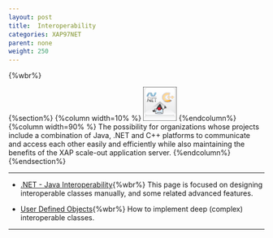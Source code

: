 ```yaml
---
layout: post
title:  Interoperability
categories: XAP97NET
parent: none
weight: 250
---
```


{%wbr%}

{%section%}
{%column width=10% %}
![apis.png](/attachment_files/subject/apis.png)
{%endcolumn%}
{%column width=90% %}
The possibility for organizations whose projects include a combination of Java, .NET and C++ platforms to communicate and access each other easily and efficiently while also maintaining the benefits of the XAP scale-out application server.
{%endcolumn%}
{%endsection%}



<hr/>


- [.NET - Java Interoperability](./dotnet-java-interoperability.html){%wbr%}
This page is focused on designing interoperable classes manually, and some related advanced features.

- [User Defined Objects](./interoperability-of-user-defined-objects.html){%wbr%}
How to implement deep (complex) interoperable classes.

<hr/>